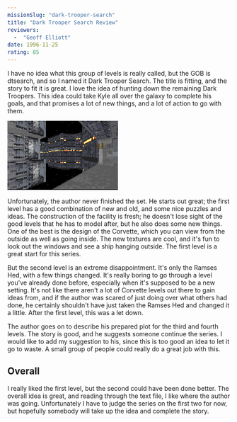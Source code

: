 ```yaml
---
missionSlug: "dark-trooper-search"
title: "Dark Trooper Search Review"
reviewers: 
  -  "Geoff Elliott"
date: 1996-11-25
rating: 85
---
```


I have no idea what this group of levels is really called, but the GOB is dtsearch, and so I named it Dark Trooper Search. The title is fitting, and the story to fit it is great. I love the idea of hunting down the remaining Dark Troopers. This idea could take Kyle all over the galaxy to complete his goals, and that promises a lot of new things, and a lot of action to go with them.

![Dark Trooper Search screenshot](./dtsearch.png "In the first level, Kyle needs to make his way onto a Corvette (left side) carrying a deadly cargo.")

Unfortunately, the author never finished the set. He starts out great; the first level has a good combination of new and old, and some nice puzzles and ideas. The construction of the facility is fresh; he doesn't lose sight of the good levels that he has to model after, but he also does some new things. One of the best is the design of the Corvette, which you can view from the outside as well as going inside. The new textures are cool, and it's fun to look out the windows and see a ship hanging outside. The first level is a great start for this series.

But the second level is an extreme disappointment. It's only the Ramses Hed, with a few things changed. It's really boring to go through a level you've already done before, especially when it's supposed to be a new setting. It's not like there aren't a lot of Corvette levels out there to gain ideas from, and if the author was scared of just doing over what others had done, he certainly shouldn't have just taken the Ramses Hed and changed it a little. After the first level, this was a let down.

The author goes on to describe his prepared plot for the third and fourth levels. The story is good, and he suggests someone continue the series. I would like to add my suggestion to his, since this is too good an idea to let it go to waste. A small group of people could really do a great job with this.

## Overall

I really liked the first level, but the second could have been done better. The overall idea is great, and reading through the text file, I like where the author was going. Unfortunately I have to judge the series on the first two for now, but hopefully somebody will take up the idea and complete the story.
